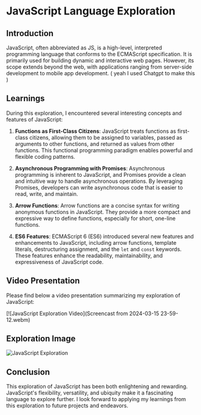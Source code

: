 # JavaScript Language Exploration


## Introduction
JavaScript, often abbreviated as JS, is a high-level, interpreted programming language that conforms to the ECMAScript specification. It is primarily used for building dynamic and interactive web pages. However, its scope extends beyond the web, with applications ranging from server-side development to mobile app development.
( yeah I used Chatgpt to make this )
## Learnings
During this exploration, I encountered several interesting concepts and features of JavaScript:

1. **Functions as First-Class Citizens**: JavaScript treats functions as first-class citizens, allowing them to be assigned to variables, passed as arguments to other functions, and returned as values from other functions. This functional programming paradigm enables powerful and flexible coding patterns.

2. **Asynchronous Programming with Promises**: Asynchronous programming is inherent to JavaScript, and Promises provide a clean and intuitive way to handle asynchronous operations. By leveraging Promises, developers can write asynchronous code that is easier to read, write, and maintain.

3. **Arrow Functions**: Arrow functions are a concise syntax for writing anonymous functions in JavaScript. They provide a more compact and expressive way to define functions, especially for short, one-line functions.

4. **ES6 Features**: ECMAScript 6 (ES6) introduced several new features and enhancements to JavaScript, including arrow functions, template literals, destructuring assignment, and the `let` and `const` keywords. These features enhance the readability, maintainability, and expressiveness of JavaScript code.

## Video Presentation
Please find below a video presentation summarizing my exploration of JavaScript:

[![JavaScript Exploration Video](Screencast from 2024-03-15 23-59-12.webm)

## Exploration Image
![JavaScript Exploration](https://example.com/image.jpg)

## Conclusion
This exploration of JavaScript has been both enlightening and rewarding. JavaScript's flexibility, versatility, and ubiquity make it a fascinating language to explore further. I look forward to applying my learnings from this exploration to future projects and endeavors.
